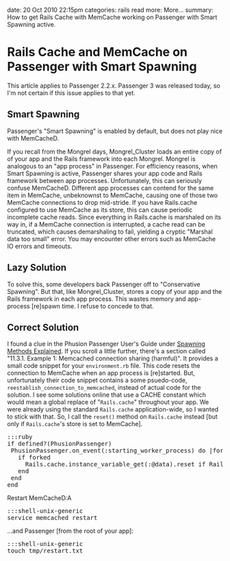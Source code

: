 date: 20 Oct 2010 22:15pm
categories: rails
read more: More&#8230;
summary: How to get Rails Cache with MemCache working on Passenger with Smart Spawning active.

# Rails Cache and MemCache on Passenger with Smart Spawning

This article applies to Passenger 2.2.x.  Passenger 3 was released today, so I'm not certain if this issue applies to that yet.

## Smart Spawning

Passenger's "Smart Spawning" is enabled by default, but does not play nice with MemCacheD.

If you recall from the Mongrel days, Mongrel_Cluster loads an entire copy of of your app and the Rails framework into each Mongrel.  Mongrel is analogous to an "app process" in Passenger.  For efficiency reasons, when Smart Spawning is active, Passenger shares your app code and Rails framework between app processes.  Unfortunately, this can seriously confuse MemCacheD.  Different app processes can contend for the same item in MemCache, unbeknownst to MemCache, causing one of those two MemCache connections to drop mid-stride.  If you have Rails.cache configured to use MemCache as its store, this can cause periodic incomplete cache reads.  Since everything in Rails.cache is marshaled on its way in, if a MemCache connection is interrupted, a cache read can be truncated, which causes demarshaling to fail, yielding a cryptic "Marshal data too small" error.  You may encounter other errors such as MemCache IO errors and timeouts.

## Lazy Solution

To solve this, some developers back Passenger off to "Conservative Spawning".  But that, like Mongrel_Cluster, stores a copy of your app and the Rails framework in each app process.  This wastes memory and app-process \[re\]spawn time.  I refuse to concede to that.

## Correct Solution

I found a clue in the Phusion Passenger User's Guide under [Spawning Methods Explained](http://www.modrails.com/documentation/Users%20guide.html#spawning_methods_explained).  If you scroll a little further, there's a section called "11.3.1. Example 1: Memcached connection sharing (harmful)".  It provides a small code snippet for your `environment.rb` file.  This code resets the connection to MemCache when an app process is \[re\]started.  But, unfortunately their code snippet contains a some psuedo-code, `reestablish_connection_to_memcached`, instead of actual code for the solution.  I see some solutions online that use a CACHE constant which would mean a global replace of "`Rails.cache`" throughout your app.  We were already using the standard `Rails.cache` application-wide, so I wanted to stick with that.  So, I call the `reset()` method on `Rails.cache` instead \[but only if `Rails.cache`'s store is set to MemCache\].

<pre>:::ruby
if defined?(PhusionPassenger)
 PhusionPassenger.on_event(:starting_worker_process) do |forked|
   if forked
     Rails.cache.instance_variable_get(:@data).reset if Rails.cache.class == ActiveSupport::Cache::MemCacheStore
   end
 end
end
</pre>

Restart MemCacheD:A

<pre>:::shell-unix-generic
service memcached restart
</pre>

...and Passenger \[from the root of your app\]:

<pre>:::shell-unix-generic
touch tmp/restart.txt  
</pre>